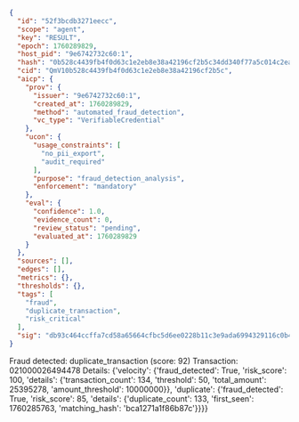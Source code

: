 ```json
{
  "id": "52f3bcdb3271eecc",
  "scope": "agent",
  "key": "RESULT",
  "epoch": 1760289829,
  "host_pid": "9e6742732c60:1",
  "hash": "0b528c4439fb4f0d63c1e2eb8e38a42196cf2b5c34dd340f77a5c014c2ea5805",
  "cid": "QmV10b528c4439fb4f0d63c1e2eb8e38a42196cf2b5c",
  "aicp": {
    "prov": {
      "issuer": "9e6742732c60:1",
      "created_at": 1760289829,
      "method": "automated_fraud_detection",
      "vc_type": "VerifiableCredential"
    },
    "ucon": {
      "usage_constraints": [
        "no_pii_export",
        "audit_required"
      ],
      "purpose": "fraud_detection_analysis",
      "enforcement": "mandatory"
    },
    "eval": {
      "confidence": 1.0,
      "evidence_count": 0,
      "review_status": "pending",
      "evaluated_at": 1760289829
    }
  },
  "sources": [],
  "edges": [],
  "metrics": {},
  "thresholds": {},
  "tags": [
    "fraud",
    "duplicate_transaction",
    "risk_critical"
  ],
  "sig": "db93c464ccffa7cd58a65664cfbc5d6ee0228b11c3e9ada6994329116c0b47f2"
}
```

Fraud detected: duplicate_transaction (score: 92)
Transaction: 021000026494478
Details: {'velocity': {'fraud_detected': True, 'risk_score': 100, 'details': {'transaction_count': 134, 'threshold': 50, 'total_amount': 25395278, 'amount_threshold': 10000000}}, 'duplicate': {'fraud_detected': True, 'risk_score': 85, 'details': {'duplicate_count': 133, 'first_seen': 1760285763, 'matching_hash': 'bca1271a1f86b87c'}}}}